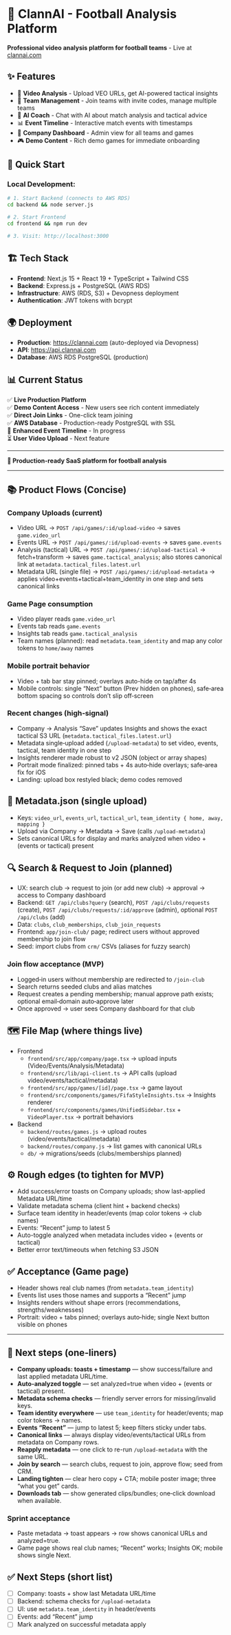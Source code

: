 # 🚀 ClannAI - Football Analysis Platform

**Professional video analysis platform for football teams** - Live at [clannai.com](https://clannai.com)

## ✨ **Features**

- 🎯 **Video Analysis** - Upload VEO URLs, get AI-powered tactical insights
- 👥 **Team Management** - Join teams with invite codes, manage multiple teams
- 🤖 **AI Coach** - Chat with AI about match analysis and tactical advice
- 📊 **Event Timeline** - Interactive match events with timestamps
- 🏢 **Company Dashboard** - Admin view for all teams and games
- 🎮 **Demo Content** - Rich demo games for immediate onboarding

## 🚀 **Quick Start**

### **Local Development:**
```bash
# 1. Start Backend (connects to AWS RDS)
cd backend && node server.js

# 2. Start Frontend  
cd frontend && npm run dev

# 3. Visit: http://localhost:3000
```

<!-- Demo access and public join links removed → focus on real uploads and team membership flows -->

## 🏗️ **Tech Stack**

- **Frontend**: Next.js 15 + React 19 + TypeScript + Tailwind CSS
- **Backend**: Express.js + PostgreSQL (AWS RDS)
- **Infrastructure**: AWS (RDS, S3) + Devopness deployment
- **Authentication**: JWT tokens with bcrypt

## 🌍 **Deployment**

- **Production**: https://clannai.com (auto-deployed via Devopness)
- **API**: https://api.clannai.com
- **Database**: AWS RDS PostgreSQL (production)

## 📊 **Current Status**

✅ **Live Production Platform**  
✅ **Demo Content Access** - New users see rich content immediately  
✅ **Direct Join Links** - One-click team joining  
✅ **AWS Database** - Production-ready PostgreSQL with SSL  
🔄 **Enhanced Event Timeline** - In progress  
⏳ **User Video Upload** - Next feature  

---

**🎯 Production-ready SaaS platform for football analysis**

---

## 📚 Product Flows (Concise)

### Company Uploads (current)
- Video URL → `POST /api/games/:id/upload-video` → saves `game.video_url`
- Events URL → `POST /api/games/:id/upload-events` → saves `game.events`
- Analysis (tactical) URL → `POST /api/games/:id/upload-tactical` → fetch+transform → saves `game.tactical_analysis`; also stores canonical link at `metadata.tactical_files.latest.url`
- Metadata URL (single file) → `POST /api/games/:id/upload-metadata` → applies video+events+tactical+team_identity in one step and sets canonical links

### Game Page consumption
- Video player reads `game.video_url`
- Events tab reads `game.events`
- Insights tab reads `game.tactical_analysis`
- Team names (planned): read `metadata.team_identity` and map any color tokens to `home/away` names

### Mobile portrait behavior
- Video + tab bar stay pinned; overlays auto-hide on tap/after 4s
- Mobile controls: single “Next” button (Prev hidden on phones), safe‑area bottom spacing so controls don’t slip off‑screen

### Recent changes (high‑signal)
- Company → Analysis “Save” updates Insights and shows the exact tactical S3 URL (`metadata.tactical_files.latest.url`)
- Metadata single‑upload added (`/upload-metadata`) to set video, events, tactical, team identity in one step
- Insights renderer made robust to v2 JSON (object or array shapes)
- Portrait mode finalized: pinned tabs + 4s auto‑hide overlays; safe‑area fix for iOS
- Landing: upload box restyled black; demo codes removed

## 🧾 Metadata.json (single upload)
- Keys: `video_url`, `events_url`, `tactical_url`, `team_identity { home, away, mapping }`
- Upload via Company → Metadata → Save (calls `/upload-metadata`)
- Sets canonical URLs for display and marks analyzed when video + (events or tactical) present

## 🔍 Search & Request to Join (planned)
- UX: search club → request to join (or add new club) → approval → access to Company dashboard
- Backend: `GET /api/clubs?query` (search), `POST /api/clubs/requests` (create), `POST /api/clubs/requests/:id/approve` (admin), optional `POST /api/clubs` (add)
- Data: `clubs`, `club_memberships`, `club_join_requests`
- Frontend: `app/join-club/` page; redirect users without approved membership to join flow
- Seed: import clubs from `crm/` CSVs (aliases for fuzzy search)

### Join flow acceptance (MVP)
- Logged‑in users without membership are redirected to `/join-club`
- Search returns seeded clubs and alias matches
- Request creates a pending membership; manual approve path exists; optional email‑domain auto‑approve later
- Once approved → user sees Company dashboard for that club

## 🗺️ File Map (where things live)
- Frontend
  - `frontend/src/app/company/page.tsx` → upload inputs (Video/Events/Analysis/Metadata)
  - `frontend/src/lib/api-client.ts` → API calls (upload video/events/tactical/metadata)
  - `frontend/src/app/games/[id]/page.tsx` → game layout
  - `frontend/src/components/games/FifaStyleInsights.tsx` → Insights renderer
  - `frontend/src/components/games/UnifiedSidebar.tsx` + `VideoPlayer.tsx` → portrait behaviors
- Backend
  - `backend/routes/games.js` → upload routes (video/events/tactical/metadata)
  - `backend/routes/company.js` → list games with canonical URLs
  - `db/` → migrations/seeds (clubs/memberships planned)

## ⚙️ Rough edges (to tighten for MVP)
- Add success/error toasts on Company uploads; show last-applied Metadata URL/time
- Validate metadata schema (client hint + backend checks)
- Surface team identity in header/events (map color tokens → club names)
- Events: “Recent” jump to latest 5
- Auto-toggle analyzed when metadata includes video + (events or tactical)
- Better error text/timeouts when fetching S3 JSON

## ✅ Acceptance (Game page)
- Header shows real club names (from `metadata.team_identity`)
- Events list uses those names and supports a “Recent” jump
- Insights renders without shape errors (recommendations, strengths/weaknesses)
- Portrait: video + tabs pinned; overlays auto‑hide; single Next button visible on phones

---

## 📝 Next steps (one‑liners)
- **Company uploads: toasts + timestamp** — show success/failure and last applied metadata URL/time.
- **Auto‑analyzed toggle** — set analyzed=true when video + (events or tactical) present.
- **Metadata schema checks** — friendly server errors for missing/invalid keys.
- **Team identity everywhere** — use `team_identity` for header/events; map color tokens → names.
- **Events “Recent”** — jump to latest 5; keep filters sticky under tabs.
- **Canonical links** — always display video/events/tactical URLs from metadata on Company rows.
- **Reapply metadata** — one click to re-run `/upload-metadata` with the same URL.
- **Join by search** — search clubs, request to join, approve flow; seed from CRM.
- **Landing tighten** — clear hero copy + CTA; mobile poster image; three “what you get” cards.
- **Downloads tab** — show generated clips/bundles; one‑click download when available.

### Sprint acceptance
- Paste metadata → toast appears → row shows canonical URLs and analyzed=true.
- Game page shows real club names; “Recent” works; Insights OK; mobile shows single Next.

## ✅ Next Steps (short list)
- [ ] Company: toasts + show last Metadata URL/time
- [ ] Backend: schema checks for `/upload-metadata`
- [ ] UI: use `metadata.team_identity` in header/events
- [ ] Events: add “Recent” jump
- [ ] Mark analyzed on successful metadata apply